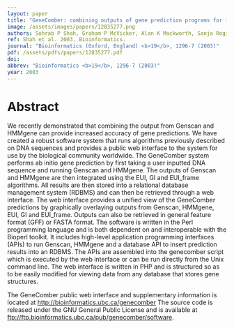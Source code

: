 ```yaml
---
layout: paper
title: "GeneComber: combining outputs of gene prediction programs for improved results."
image: /assets/images/papers/12835277.png
authors: Sohrab P Shah, Graham P McVicker, Alan K Mackworth, Sanja Rogic, B F Francis Ouellette
ref: Shah et al. 2003. Bioinformatics.
journal: "Bioinformatics (Oxford, England) <b>19</b>, 1296-7 (2003)"
pdf: /assets/pdfs/papers/12835277.pdf
doi: 
abbrev: "Bioinformatics <b>19</b>, 1296-7 (2003)"
year: 2003
---
```


<div data-badge-popover="right" data-badge-type="medium-donut" data-doi="" data-hide-no-mentions="true" class="altmetric-embed"></div>

# Abstract

We recently demonstrated that combining the output from Genscan and HMMgene can provide increased accuracy of gene predictions. We have created a robust software system that runs algorithms previously described on DNA sequences and provides a public web interface to the system for use by the biological community worldwide. The GeneComber system performs ab initio gene prediction by first taking a user inputted DNA sequence and running Genscan and HMMgene. The outputs of Genscan and HMMgene are then integrated using the EUI, GI and EUI_frame algorithms. All results are then stored into a relational database management system (RDBMS) and can then be retrieved through a web interface. The web interface provides a unified view of the GeneComber predictions by graphically overlaying outputs from Genscan, HMMgene, EUI, GI and EUI_frame. Outputs can also be retrieved in general feature format (GFF) or FASTA format. The software is written in the Perl programming language and is both dependent on and interoperable with the Bioperl toolkit. It includes high-level application programming interfaces (APIs) to run Genscan, HMMgene and a database API to insert prediction results into an RDBMS. The APIs are assembled into the genecomber script which is executed by the web interface or can be run directly from the Unix command line. The web interface is written in PHP and is structured so as to be easily modified for viewing data from any database that stores gene structures.

The GeneComber public web interface and supplementary information is located at http://bioinformatics.ubc.ca/genecomber The source code is released under the GNU General Public License and is available at ftp://ftp.bioinformatics.ubc.ca/pub/genecomber/software.

